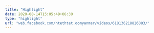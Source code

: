 ```yaml
---
title: "Highlight"
date: 2020-08-14T15:05:48+06:30
type: "highlight"
url: "web.facebook.com/htethtet.oomyanmar/videos/618136218826083/"
---
```


